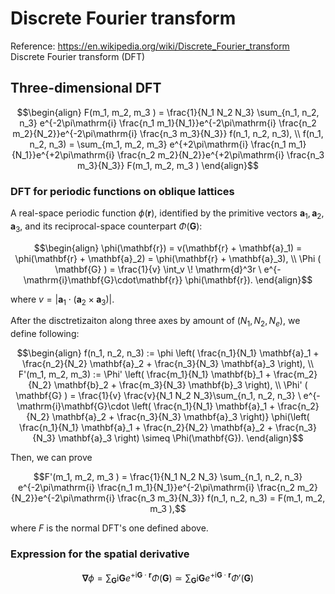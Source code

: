 # Discrete Fourier transform
Reference: https://en.wikipedia.org/wiki/Discrete_Fourier_transform  
Discrete Fourier transform (DFT)

## Three-dimensional DFT

```math
\begin{align}
F(m_1, m_2, m_3 )
=
\frac{1}{N_1 N_2 N_3} \sum_{n_1, n_2, n_3} e^{-2\pi\mathrm{i} \frac{n_1 m_1}{N_1}}e^{-2\pi\mathrm{i} \frac{n_2 m_2}{N_2}}e^{-2\pi\mathrm{i} \frac{n_3 m_3}{N_3}} f(n_1, n_2, n_3), \\  
f(n_1, n_2, n_3)
=
\sum_{m_1, m_2, m_3} e^{+2\pi\mathrm{i} \frac{n_1 m_1}{N_1}}e^{+2\pi\mathrm{i} \frac{n_2 m_2}{N_2}}e^{+2\pi\mathrm{i} \frac{n_3 m_3}{N_3}}  F(m_1, m_2, m_3 )
\end{align}
```

### DFT for periodic functions on oblique lattices

A real-space periodic function $\phi (\mathbf{r})$, identified by the primitive vectors $\mathbf{a}_1, \mathbf{a}_2, \mathbf{a}_3$, and its reciprocal-space counterpart $\Phi (\mathbf{G})$: 
```math
\begin{align}
\phi(\mathbf{r}) = v(\mathbf{r} + \mathbf{a}_1) = \phi(\mathbf{r} + \mathbf{a}_2) = \phi(\mathbf{r} + \mathbf{a}_3), \\
\Phi ( \mathbf{G} )
=
\frac{1}{v} \int_v \! \mathrm{d}^3r \ e^{-\mathrm{i}\mathbf{G}\cdot\mathbf{r}} \phi(\mathbf{r}).
\end{align}
```
where $v=\left|\mathbf{a}_1 \cdot \left(\mathbf{a}_2 \times \mathbf{a}_3 \right)\right|$.

After the disctretizaiton along three axes by amount of $(N_1, N_2, N_e)$, we define following:
```math
\begin{align}
f(n_1, n_2, n_3)
:=
\phi \left( \frac{n_1}{N_1} \mathbf{a}_1 + \frac{n_2}{N_2} \mathbf{a}_2  + \frac{n_3}{N_3} \mathbf{a}_3 \right), \\
F'(m_1, m_2, m_3)
:=
\Phi' \left( \frac{m_1}{N_1} \mathbf{b}_1 + \frac{m_2}{N_2} \mathbf{b}_2  + \frac{m_3}{N_3} \mathbf{b}_3 \right), \\
\Phi' ( \mathbf{G} )
=
\frac{1}{v} \frac{v}{N_1 N_2 N_3}\sum_{n_1, n_2, n_3} \ e^{-\mathrm{i}\mathbf{G}\cdot \left( \frac{n_1}{N_1} \mathbf{a}_1 + \frac{n_2}{N_2} \mathbf{a}_2  + \frac{n_3}{N_3} \mathbf{a}_3 \right)} \phi(\left( \frac{n_1}{N_1} \mathbf{a}_1 + \frac{n_2}{N_2} \mathbf{a}_2  + \frac{n_3}{N_3} \mathbf{a}_3 \right)
\simeq
\Phi(\mathbf{G}).
\end{align}
```
Then, we can prove
```math
F'(m_1, m_2, m_3 )
=
\frac{1}{N_1 N_2 N_3} \sum_{n_1, n_2, n_3} e^{-2\pi\mathrm{i} \frac{n_1 m_1}{N_1}}e^{-2\pi\mathrm{i} \frac{n_2 m_2}{N_2}}e^{-2\pi\mathrm{i} \frac{n_3 m_3}{N_3}} f(n_1, n_2, n_3)
=
F(m_1, m_2, m_3 ),
```
where $F$ is the normal DFT's one defined above.

### Expression for the spatial derivative

```math
\mathbf{\nabla} \phi
=
\sum_{\mathbf{G}} \mathrm{i} \mathbf{G} e^{+\mathrm{i}\mathbf{G}\cdot\mathbf{r}} \Phi(\mathbf{G})
\simeq
\sum_{\mathbf{G}} \mathrm{i} \mathbf{G} e^{+\mathrm{i}\mathbf{G}\cdot\mathbf{r}} \Phi'(\mathbf{G})
```

